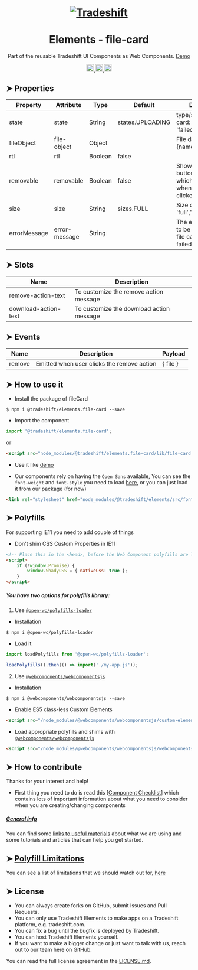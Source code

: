 <h1 align="center">
    <a href="https://tradeshift.com/">
      <img alt="Tradeshift" src="https://tradeshift.com/wp-content/themes/Tradeshift/img/brand/logo-black.png"/>
    </a>
</h1>

<h1 align="center">Elements - file-card</h1>

<p align="center">
  Part of the reusable Tradeshift UI Components as Web Components.
    <a href="https://tradeshift.github.io/elements/?path=/story/ts-file-card--default">
      Demo
    </a>
</p>

<p align="center">
    <a href="https://www.npmjs.com/package/@tradeshift/elements.file-card">
      <img alt="NPM Version" src="https://badgen.net/npm/v/@tradeshift/elements.file-card" height="20"/>
    </a>
    <a href="https://npmcharts.com/compare/@tradeshift/elements.file-card?minimal=true">
		  <img alt="Downloads per month" src="https://badgen.net/npm/dm/@tradeshift/elements.file-card" height="20"/>
		</a>
		<a href="https://www.npmjs.com/browse/depended/@tradeshift/elements.file-card">
		  <img alt="Dependent packages" src="https://badgen.net/npm/dependents/@tradeshift/elements.file-card" height="20"/>
		</a>
</p>

<style>
  table {
        width:100%;
  }
</style>

## ➤ Properties

| Property     | Attribute     | Type    | Default          | Description                                                                  |
| ------------ | ------------- | ------- | ---------------- | ---------------------------------------------------------------------------- |
| state        | state         | String  | states.UPLOADING | type/state of the file card: 'download', 'failed', 'uploading'               |
| fileObject   | file-object   | Object  |                  | File data object, {name, size, ...}                                          |
| rtl          | rtl           | Boolean | false            |                                                                              |
| removable    | removable     | Boolean | false            | Show a remove button on the card, which emit an event when it's been clicked |
| size         | size          | String  | sizes.FULL       | Size of the file card: 'full','medium','small'                               |
| errorMessage | error-message | String  |                  | The error message to be shown on the file card when it's in failed state     |

## ➤ Slots

| Name                 | Description                              |
| -------------------- | ---------------------------------------- |
| remove-action-text   | To customize the remove action message   |
| download-action-text | To customize the download action message |

## ➤ Events

| Name   | Description                                | Payload  |
| ------ | ------------------------------------------ | -------- |
| remove | Emitted when user clicks the remove action | { file } |

## ➤ How to use it

- Install the package of fileCard

```shell
$ npm i @tradeshift/elements.file-card --save
```

- Import the component

```js
import '@tradeshift/elements.file-card';
```

or

```html
<script src="node_modules/@tradeshift/elements.file-card/lib/file-card.umd.js"></script>
```

- Use it like [demo]("https://tradeshift.github.io/elements/?path=/story/ts-file-card--default")

- Our components rely on having the `Open Sans` available, You can see the `font-weight` and `font-style` you need to load [here](https://github.com/Tradeshift/elements/blob/master/packages/core/src/fonts.css), or you can just load it from our package (for now)

```html
<link rel="stylesheet" href="node_modules/@tradeshift/elements/src/fonts.css" />
```

## ➤ Polyfills

For supporting IE11 you need to add couple of things

- Don't shim CSS Custom Properties in IE11

```html
<!-- Place this in the <head>, before the Web Component polyfills are loaded -->
<script>
	if (!window.Promise) {
		window.ShadyCSS = { nativeCss: true };
	}
</script>
```

##### You have two options for polyfills library:

1. Use [`@open-wc/polyfills-loader`](https://github.com/open-wc/open-wc/tree/master/packages/polyfills-loader)

- Installation

```shell
$ npm i @open-wc/polyfills-loader
```

- Load it

```js
import loadPolyfills from '@open-wc/polyfills-loader';

loadPolyfills().then(() => import('./my-app.js'));
```

2. Use [`@webcomponents/webcomponentsjs`](https://github.com/webcomponents/polyfills/tree/master/packages/webcomponentsjs)

- Installation

```hell
$ npm i @webcomponents/webcomponentsjs --save
```

- Enable ES5 class-less Custom Elements

```html
<script src="/node_modules/@webcomponents/webcomponentsjs/custom-elements-es5-adapter.js"></script>
```

- Load appropriate polyfills and shims with [`@webcomponents/webcomponentsjs`](https://github.com/webcomponents/webcomponentsjs)

```html
<script src="/node_modules/@webcomponents/webcomponentsjs/webcomponents-loader.js" defer></script>
```

## ➤ How to contribute

Thanks for your interest and help!

- First thing you need to do is read this [[Component Checklist](https://github.com/Tradeshift/elements/wiki/Component-checklist)] which contains lots of important information about what you need to consider when you are creating/changing components

##### [General info](https://github.com/Tradeshift/elements/wiki/Useful-materials-starter)

You can find some [links to useful materials](https://github.com/Tradeshift/elements/wiki/Useful-materials-starter) about what we are using and some tutorials and articles that can help you get started.

## ➤ [Polyfill Limitations](https://github.com/Tradeshift/elements/wiki/Polyfill-Limitations)

You can see a list of limitations that we should watch out for, [here](https://github.com/Tradeshift/elements/wiki/Polyfill-Limitations)

## ➤ License

- You can always create forks on GitHub, submit Issues and Pull Requests.
- You can only use Tradeshift Elements to make apps on a Tradeshift platform, e.g. tradeshift.com.
- You can fix a bug until the bugfix is deployed by Tradeshift.
- You can host Tradeshift Elements yourself.
- If you want to make a bigger change or just want to talk with us, reach out to our team here on GitHub.

You can read the full license agreement in the [LICENSE.md](https://github.com/Tradeshift/elements/blob/master/LICENSE.md).

